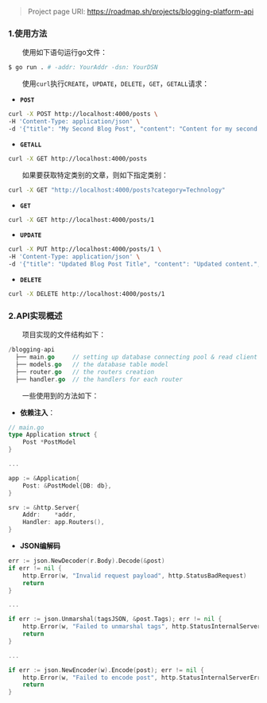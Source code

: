 > Project page URI: https://roadmap.sh/projects/blogging-platform-api

### 1.使用方法

&emsp;&emsp;使用如下语句运行go文件：

```bash
$ go run . # -addr: YourAddr -dsn: YourDSN
```

&emsp;&emsp;使用`curl`执行`CREATE`，`UPDATE`，`DELETE`，`GET`，`GETALL`请求：

* **`POST`**

```bash
curl -X POST http://localhost:4000/posts \
-H 'Content-Type: application/json' \
-d '{"title": "My Second Blog Post", "content": "Content for my second post.", "category": "Technology", "tags": ["Tech", "Go"]}'
```

* **`GETALL`**

```bash
curl -X GET http://localhost:4000/posts
```

&emsp;&emsp;如果要获取特定类别的文章，则如下指定类别：

```bash
curl -X GET "http://localhost:4000/posts?category=Technology"
```

* **`GET`**

```bash
curl -X GET http://localhost:4000/posts/1
```

* **`UPDATE`**

```bash
curl -X PUT http://localhost:4000/posts/1 \
-H 'Content-Type: application/json' \
-d '{"title": "Updated Blog Post Title", "content": "Updated content.", "category": "Lifestyle", "tags": ["Update", "Go"]}'
```

* **`DELETE`**

```bash
curl -X DELETE http://localhost:4000/posts/1
```

### 2.API实现概述

&emsp;&emsp;项目实现的文件结构如下：

```go
/blogging-api
  ├── main.go     // setting up database connecting pool & read client parameters & running server
  ├── models.go   // the database table model
  ├── router.go   // the routers creation
  ├── handler.go  // the handlers for each router
```

&emsp;&emsp;一些使用到的方法如下：

* **依赖注入**：

```go
// main.go
type Application struct {
	Post *PostModel
}

...

app := &Application{
	Post: &PostModel{DB: db},
}

srv := &http.Server{
	Addr:    *addr,
	Handler: app.Routers(),
}
```

* **JSON编解码**

```go
err := json.NewDecoder(r.Body).Decode(&post)
if err != nil {
	http.Error(w, "Invalid request payload", http.StatusBadRequest)
	return
}

...

if err := json.Unmarshal(tagsJSON, &post.Tags); err != nil {
	http.Error(w, "Failed to unmarshal tags", http.StatusInternalServerError)
	return
}

...

if err := json.NewEncoder(w).Encode(post); err != nil {
	http.Error(w, "Failed to encode post", http.StatusInternalServerError)
	return
}
```

